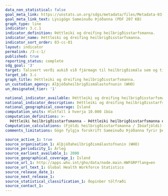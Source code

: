 ```yaml
---
data_non_statistical: false
goal_meta_link: https://unstats.un.org/sdgs/metadata/files/Metadata-03-0C-01.pdf
goal_meta_link_text: Lýsigögn Sameinuðu Þjóðanna (PDF 207 KB)
graph_type: line
indicator: 3.c.1
indicator_definition: Þéttleiki og dreifing heilbrigðisstarfsmanna.
indicator_name: Þéttleiki og dreifing heilbrigðisstarfsmanna.
indicator_sort_order: 03-cc-01
layout: indicator
permalink: /3-c-1/
published: true
reporting_status: complete
sdg_goal: '3'
target: Talsvert verði aukið við fjármagn til heilbrigðismála sem og til nýliðunar, þróunar og þjálfunar og til að halda í heilbrigðisstarfsfólk í þróunarlöndum, einkum þeim sem eru skemmst á veg komin og þeim sem eru smáeyríki.  
target_id: 3.c
graph_title: Þéttleiki og dreifing heilbrigðisstarfsmanna.
un_custodian_agency: Alþjóðaheilbrigðismálastofnunin (WHO)
un_designated_tier: '1'

national_indicator_available: Þéttleiki og dreifing heilbrigðisstarfsmanna.
national_indicator_description: Þéttleiki og dreifing heilbrigðisstarfsmanna, þ.m.t. læknar, hjúkrunarfræðingar, tannlæknar og lyfjafræðingar
national_geographical_coverage: Ísland
computation_units: Hlutfall á hverja 10.000 íbúa
computation_definitions: >-
  Þéttleiki heilbrigðisstarfsmanna - Þéttleiki heilbrigðisstarfsmanna er skilgreindur sem fjöldi heilbrigðisstarfsmanna af gefinni sérhæfingu á hverja 10.000 íbúa
Computation_calculations: (Fjöldi heilbrigðisstarfsmanna / Íbúafjöldi) * 10,000
comments_limitations: Gögn fylgja forskrift Sameinuðu Þjóðanna fyrir þennan mælikvarða. Þessi mælikvarði var fundinn í samstarfi við sérfræðinga á þessu sviði.

source_active_1: true
source_organisation_1: Alþjóðaheilbrigðismálastofnunin (WHO)
source_periodicity_1: Árleg
source_earliest_available_1: 2000
source_geographical_coverage_1: Ísland 
source_url_1: http://apps.who.int/gho/data/node.main.HWFGRP?lang=en
source_url_text_1: Global Health Workforce Statistics 
source_release_date_1: 
source_next_release_1: 
source_statistical_classification_1: Óopinber tölfræði
source_contact_1: 
---
```

